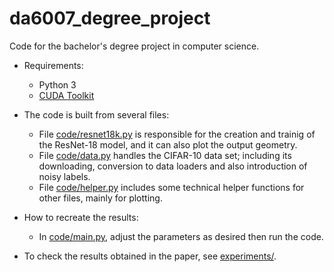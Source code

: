 # da6007_degree_project
Code for the bachelor's degree project in computer science.

* Requirements:
  * Python 3
  * [CUDA Toolkit](https://developer.nvidia.com/cuda-downloads)

* The code is built from several files:
  * File [code/resnet18k.py](code/resnet18k.py) is responsible for the creation and trainig of the
    ResNet-18 model, and it can also plot the output geometry.
  * File [code/data.py](code/data.py) handles the CIFAR-10 data set; including its downloading, conversion
    to data loaders and also introduction of noisy labels.
  * File [code/helper.py](code/helper.py) includes some technical helper functions for other files, mainly
    for plotting.
    
* How to recreate the results:
  * In [code/main.py](code/main.py), adjust the parameters as desired then run the code.

* To check the results obtained in the paper, see
  [experiments/](experiments).
